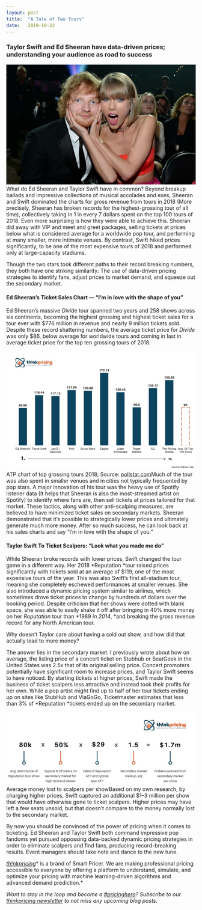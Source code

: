 ```yaml
---
layout:	post
title:	"A Tale of Two Tours"
date:	2019-10-22
---
```


  ### Taylor Swift and Ed Sheeran have data-driven prices; understanding your audience as road to success

![](/img/1*A1Wzgr1NLomqf86qjptP6g.jpeg)What do Ed Sheeran and Taylor Swift have in common? Beyond breakup ballads and impressive collections of musical accolades and exes, Sheeran and Swift dominated the charts for gross revenue from tours in 2018 (More precisely, Sheeran has broken records for the highest-grossing tour of all time), collectively taking in 1 in every 7 dollars spent on the top 100 tours of 2018. Even more surprising is how they were able to achieve this. Sheeran did away with VIP and meet and greet packages, selling tickets at prices below what is considered average for a worldwide pop tour, and performing at many smaller, more intimate venues. By contrast, Swift hiked prices significantly, to be one of the most expensive tours of 2018 and performed only at large-capacity stadiums.

Though the two stars took different paths to their record breaking numbers, they both have one striking similarity: The use of data-driven pricing strategies to identify fans, adjust prices to market demand, and squeeze out the secondary market.

#### Ed Sheeran’s Ticket Sales Chart — “I’m in love with the shape of you”

Ed Sheeran’s massive *Divide* tour spanned two years and 258 shows across six continents, becoming the highest grossing and highest ticket sales for a tour ever with $776 million in revenue and nearly 9 million tickets sold. Despite these record shattering numbers, the average ticket price for *Divide* was only $86, below average for worldwide tours and coming in last in average ticket price for the top ten grossing tours of 2018.

![](/img/1*wYNWd_qOdP6Zo8loJ-wk7w.jpeg)ATP chart of top grossing tours 2018; Source: [pollstar.com](https://www.pollstar.com/Chart/2018/12/2018YearEndTop100WorldwideTours_697.pdf)Much of the tour was also spent in smaller venues and in cities not typically frequented by pop stars. A major innovation of his tour was the heavy use of Spotify listener data (It helps that Sheeran is also the most-streamed artist on Spotify) to identify where fans are, then sell tickets at prices tailored for that market. These tactics, along with other anti-scalping measures, are believed to have minimized ticket sales on secondary markets. Sheeran demonstrated that it’s possible to strategically lower prices and ultimately generate much more money. After so much success, he can look back at his sales charts and say “I’m in love with the shape of you.”

#### Taylor Swift To Ticket Scalpers: “Look what you made me do”

While Sheeran broke records with lower prices, Swift changed the tour game in a different way. Her 2018 *Reputation *tour raised prices significantly with tickets sold at an average of $119, one of the most expensive tours of the year. This was also Swift’s first all-stadium tour, meaning she completely eschewed performances at smaller venues. She also introduced a dynamic pricing system similar to airlines, which sometimes drove ticket prices to change by hundreds of dollars over the booking period. Despite criticism that her shows were dotted with blank space, she was able to easily shake it off after bringing in 40% more money on her *Reputation* tour than *1989 *in 2014*, *and breaking the gross revenue record for any North American tour.

Why doesn’t Taylor care about having a sold out show, and how did that actually lead to more money?

The answer lies in the secondary market. I previously wrote about how on average, the listing price of a concert ticket on Stubhub or SeatGeek in the United States was 2.5x that of its original selling price. Concert promoters potentially have significant room to increase prices, and Taylor Swift seems to have noticed. By starting tickets at higher prices, Swift made the business of ticket scalpers less attractive and instead took their profits for her own. While a pop artist might find up to half of her tour tickets ending up on sites like StubHub and ViaGoGo, Ticketmaster estimates that less than 3% of *Reputation *tickets ended up on the secondary market.

![](/img/1*_RkrZMeZyJ0Y3Fi5nKSYqw.jpeg)Average money lost to scalpers per showBased on my own research, by charging higher prices, Swift captured an additional $1–3 million per show that would have otherwise gone to ticket scalpers. Higher prices may have left a few seats unsold, but that doesn’t compare to the money normally lost to the secondary market.

By now you should be convinced of the power of pricing when it comes to ticketing. Ed Sheeran and Taylor Swift both command impressive pop fandoms yet pursued oppossing data-backed dynamic pricing strategies in order to eliminate scalpers and find fans, producing record-breaking results. Event managers should take note and dance to the new tune.

[*th!nkpricing*](http://www.thinkpricing.com)* is a brand of Smart Pricer. We are making professional pricing accessible to everyone by offering a platform to understand, simulate, and optimize your pricing with machine learning-driven algorithms and advanced demand prediction.*

*Want to stay in the loop and become a *[*#pricinghero*](https://www.linkedin.com/feed/hashtag/?highlightedUpdateUrns=urn%3Ali%3Aactivity%3A6580060417417064448&keywords=%23pricinghero&originTrackingId=KOK%2FzL0rZ8gcoHjyVLK60A%3D%3D)*? Subscribe to our *[*thinkpricing newsletter*](https://mailchi.mp/thinkpricing.com/newsletter)* to not miss any upcoming blog posts.*

  